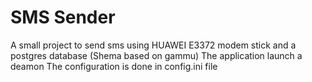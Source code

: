 # SMS Sender   

   A small project to send sms using HUAWEI E3372 modem stick and a postgres database (Shema based on gammu)
   The application launch a deamon
   The configuration is done in config.ini file